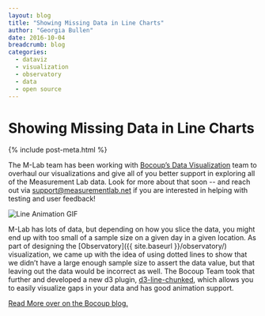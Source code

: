 ```yaml
---
layout: blog
title: "Showing Missing Data in Line Charts"
author: "Georgia Bullen"
date: 2016-10-04
breadcrumb: blog
categories:
  - dataviz
  - visualization
  - observatory
  - data
  - open source
---
```


# Showing Missing Data in Line Charts
{% include post-meta.html %}

The M-Lab team has been working with [Bocoup’s Data Visualization](https://bocoup.com/services/datavis) team to overhaul our visualizations and give all of you better support in exploring all of the Measurement Lab data. Look for more about that soon -- and reach out via support@measurementlab.net if you are interested in helping with testing and user feedback!

![Line Animation GIF](https://static.bocoup.com/blog/showing-missing-data-in-line-charts/feature_image.gif)

M-Lab has lots of data, but depending on how you slice the data, you might end up with too small of a sample size on a given day in a given location. As part of designing the [Observatory]({{ site.baseurl }}/observatory/) visualization, we came up with the idea of using dotted lines to show that we didn’t have a large enough sample size to assert the data value, but that leaving out the data would be incorrect as well. The Bocoup Team took that further and developed a new d3 plugin, [d3-line-chunked](https://github.com/pbeshai/d3-line-chunked), which allows you to easily visualize gaps in your data and has good animation support.

[Read More over on the Bocoup blog.](https://bocoup.com/weblog/showing-missing-data-in-line-charts) <!--more-->